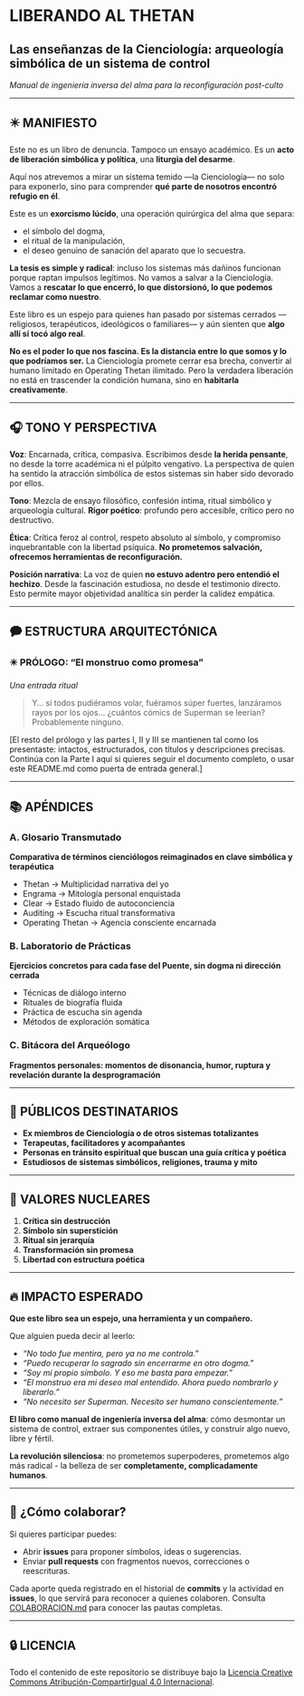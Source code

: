 # LIBERANDO AL THETAN

## Las enseñanzas de la Cienciología: arqueología simbólica de un sistema de control

*Manual de ingeniería inversa del alma para la reconfiguración post-culto*

-----

## ✴️ MANIFIESTO

Este no es un libro de denuncia. Tampoco un ensayo académico.
Es un **acto de liberación simbólica y política**, una **liturgia del desarme**.

Aquí nos atrevemos a mirar un sistema temido —la Cienciología— no solo para exponerlo, sino para comprender **qué parte de nosotros encontró refugio en él**.

Este es un **exorcismo lúcido**, una operación quirúrgica del alma que separa:

- el símbolo del dogma,
- el ritual de la manipulación,
- el deseo genuino de sanación del aparato que lo secuestra.

**La tesis es simple y radical**: incluso los sistemas más dañinos funcionan porque raptan impulsos legítimos. No vamos a salvar a la Cienciología. Vamos a **rescatar lo que encerró, lo que distorsionó, lo que podemos reclamar como nuestro**.

Este libro es un espejo para quienes han pasado por sistemas cerrados —religiosos, terapéuticos, ideológicos o familiares— y aún sienten que **algo allí sí tocó algo real**.

**No es el poder lo que nos fascina. Es la distancia entre lo que somos y lo que podríamos ser.** La Cienciología promete cerrar esa brecha, convertir al humano limitado en Operating Thetan ilimitado. Pero la verdadera liberación no está en trascender la condición humana, sino en **habitarla creativamente**.

-----

## 🎧 TONO Y PERSPECTIVA

**Voz**: Encarnada, crítica, compasiva. Escribimos desde **la herida pensante**, no desde la torre académica ni el púlpito vengativo. La perspectiva de quien ha sentido la atracción simbólica de estos sistemas sin haber sido devorado por ellos.

**Tono**: Mezcla de ensayo filosófico, confesión íntima, ritual simbólico y arqueología cultural. **Rigor poético**: profundo pero accesible, crítico pero no destructivo.

**Ética**: Crítica feroz al control, respeto absoluto al símbolo, y compromiso inquebrantable con la libertad psíquica. **No prometemos salvación, ofrecemos herramientas de reconfiguración.**

**Posición narrativa**: La voz de quien **no estuvo adentro pero entendió el hechizo**. Desde la fascinación estudiosa, no desde el testimonio directo. Esto permite mayor objetividad analítica sin perder la calidez empática.

-----

## 🗭️ ESTRUCTURA ARQUITECTÓNICA

### ✴️ PRÓLOGO: “El monstruo como promesa”

*Una entrada ritual*

> Y… si todos pudiéramos volar, fuéramos súper fuertes, lanzáramos rayos por los ojos… ¿cuántos cómics de Superman se leerían?
> Probablemente ninguno.

[El resto del prólogo y las partes I, II y III se mantienen tal como los presentaste: intactos, estructurados, con títulos y descripciones precisas. Continúa con la Parte I aquí si quieres seguir el documento completo, o usar este README.md como puerta de entrada general.]

-----

## 📚 APÉNDICES

### A. Glosario Transmutado

**Comparativa de términos cienciólogos reimaginados en clave simbólica y terapéutica**

- Thetan → Multiplicidad narrativa del yo
- Engrama → Mitología personal enquistada
- Clear → Estado fluido de autoconciencia
- Auditing → Escucha ritual transformativa
- Operating Thetan → Agencia consciente encarnada

### B. Laboratorio de Prácticas

**Ejercicios concretos para cada fase del Puente, sin dogma ni dirección cerrada**

- Técnicas de diálogo interno
- Rituales de biografía fluida
- Práctica de escucha sin agenda
- Métodos de exploración somática

### C. Bitácora del Arqueólogo

**Fragmentos personales: momentos de disonancia, humor, ruptura y revelación durante la desprogramación**

-----

## 🎯 PÚBLICOS DESTINATARIOS

- **Ex miembros de Cienciología o de otros sistemas totalizantes**
- **Terapeutas, facilitadores y acompañantes**
- **Personas en tránsito espiritual que buscan una guía crítica y poética**
- **Estudiosos de sistemas simbólicos, religiones, trauma y mito**

-----

## 🌱 VALORES NUCLEARES

1. **Crítica sin destrucción**
1. **Símbolo sin superstición**
1. **Ritual sin jerarquía**
1. **Transformación sin promesa**
1. **Libertad con estructura poética**

-----

## 🔥 IMPACTO ESPERADO

**Que este libro sea un espejo, una herramienta y un compañero.**

Que alguien pueda decir al leerlo:

- *“No todo fue mentira, pero ya no me controla.”*
- *“Puedo recuperar lo sagrado sin encerrarme en otro dogma.”*
- *“Soy mi propio símbolo. Y eso me basta para empezar.”*
- *“El monstruo era mi deseo mal entendido. Ahora puedo nombrarlo y liberarlo.”*
- *“No necesito ser Superman. Necesito ser humano conscientemente.”*

**El libro como manual de ingeniería inversa del alma**: cómo desmontar un sistema de control, extraer sus componentes útiles, y construir algo nuevo, libre y fértil.

**La revolución silenciosa**: no prometemos superpoderes, prometemos algo más radical - la belleza de ser **completamente, complicadamente humanos**.

-----

## 🤝 ¿Cómo colaborar?

Si quieres participar puedes:

- Abrir **issues** para proponer símbolos, ideas o sugerencias.
- Enviar **pull requests** con fragmentos nuevos, correcciones o reescrituras.

Cada aporte queda registrado en el historial de **commits** y la actividad en **issues**,
lo que servirá para reconocer a quienes colaboren. Consulta
[COLABORACION.md](COLABORACION.md) para conocer las pautas completas.

-----

## 🔒 LICENCIA

Todo el contenido de este repositorio se distribuye bajo la [Licencia Creative Commons Atribución-CompartirIgual 4.0 Internacional](LICENSE).

